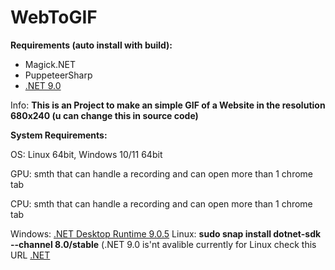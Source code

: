 # WebToGIF

**Requirements (auto install with build):**
 - Magick.NET
 - PuppeteerSharp
 - [.NET 9.0](https://dotnet.microsoft.com/en-us/download/dotnet/9.0)


Info: **This is an Project to make an simple GIF of a Website in the resolution 680x240 (u can change this in source code)**

**System Requirements:**

OS: Linux 64bit, Windows 10/11 64bit

GPU: smth that can handle a recording and can open more than 1 chrome tab

CPU: smth that can handle a recording and can open more than 1 chrome tab

Windows: [.NET Desktop Runtime 9.0.5](https://builds.dotnet.microsoft.com/dotnet/WindowsDesktop/9.0.5/windowsdesktop-runtime-9.0.5-win-x64.exe)
Linux: **sudo snap install dotnet-sdk --channel 8.0/stable** (.NET 9.0 is'nt avalible currently for Linux check this URL [.NET](https://learn.microsoft.com/en-us/dotnet/core/install/linux-snap-sdk)

#
